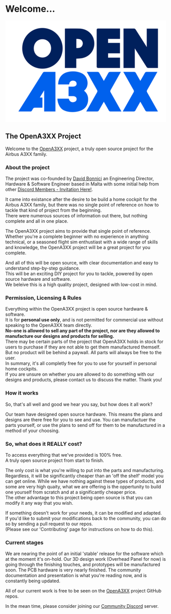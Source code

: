# Welcome...

[![](https://github.com/OpenA3XX/opena3xx.site/blob/main/assets/images/OPENA3XX%20logo%20RGB.png?raw=true)](https://opena3xx.dev)

## The OpenA3XX Project

Welcome to the [OpenA3XX](https://github.com/OpenA3XX) project, a truly open source project for the Airbus A3XX family.

### About the project



The project was co-founded by [David Bonnici](https://www.linkedin.com/in/david-bonnici/) an Engineering Director, Hardware & Software Engineer based in Malta with some initial help from other [Discord Members - Invitation Here!](https://discord.gg/Sm9VzrRuDP).

It came into existance after the desire to be build a home cockpit for the Airbus A3XX family, but there was no single point of reference on how to tackle that kind of project from the beginning.  
There were numerous sources of information out there, but nothing complete and all in one place.

The OpenA3XX project aims to provide that single point of reference. Whether you're a complete beginner with no experience in anything technical, or a seasoned flight sim enthustiast with a wide range of skills and knowledge, the OpenA3XX project will be a great project for you complete.

And all of this will be open source, with clear documentation and easy to understand step-by-step guidance.  
This will be an exciting DIY project for you to tackle, powered by open source hardware and software.  
We beleive this is a high quality project, designed with low-cost in mind.

### Permission, Licensing & Rules

Everything within the OpenA3XX project is open source hardware & software.  
It is for **personal use only**, and is not permitted for commercial use without speaking to the OpenA3XX team directly.  
**No-one is allowed to sell any part of the project, nor are they allowed to manufacture our designs and products for selling.**  
There may be certain parts of the project that OpenA3XX holds in stock for users to purchase if they are not able to get them manufactured themself. But no product will be behind a paywall. All parts will always be free to the user.   
In summary, it's all completly free for you to use for yourself in personal home cockpits.  
If you are unsure on whether you are allowed to do something with our designs and products, please contact us to discuss the matter. Thank you!

### How it works

So, that's all well and good we hear you say, but how does it all work?

Our team have designed open source hardware. This means the plans and designs are there free for you to see and use. You can manufactuer the parts yourself, or use the plans to send off for them to be manufactured in a method of your choosing.

### So, what does it REALLY cost?

To access everything that we've provided is 100% free.  
A truly open source project from start to finish.

The only cost is what you're willing to put into the parts and manufacturing.  
Regardless, it will be significantly cheaper than an 'off the shelf' model you can get online. While we have nothing against these types of products, and some are very high quaity, what we are offering is the oppertunity to build one yourself from scratch and at a significantly cheaper price.  
The other advantage to this project being open source is that you can modify it any way that you wish.

If something doesn't work for your needs, it can be modified and adapted.  
If you'd like to submit your modifications back to the community, you can do so by sending a pull request to our repos.  
\(Please see our 'Contributing' page for instructions on how to do this\).

### Current stages

We are nearing the point of an initial 'stable' release for the software which at the moment it's on-hold.
Our 3D design work (Overhead Panel for now) is going through the finishing touches, and prototypes will be manufactured soon. The PCB hardware is very nearly finished.
The community documentation and presentation is what you're reading now, and is constantly being updated.

All of our current work is free to be seen on the [OpenA3XX](https://github.com/OpenA3XX) project GitHub repos.

In the mean time, please consider joining our [Community Discord](https://discord.gg/Sm9VzrRuDP) server.


